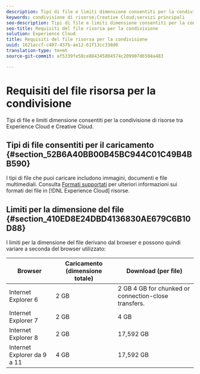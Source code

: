 ```yaml
---
description: Tipi di file e limiti dimensione consentiti per la condivisione di risorse tra Experience Cloud e Creative Cloud.
keywords: condivisione di risorse;Creative Cloud;servizi principali
seo-description: Tipi di file e limiti dimensione consentiti per la condivisione di risorse tra Experience Cloud e Creative Cloud.
seo-title: Requisiti del file risorsa per la condivisione
solution: Experience Cloud
title: Requisiti del file risorsa per la condivisione
uuid: 1621accf-c407-437b-ae12-61f13cc338d0
translation-type: tm+mt
source-git-commit: af5339fe58ce884345804574c209907d6504a483

---
```



# Requisiti del file risorsa per la condivisione

Tipi di file e limiti dimensione consentiti per la condivisione di risorse tra Experience Cloud e Creative Cloud.

## Tipi di file consentiti per il caricamento {#section_52B6A40BB00B45BC944C01C49B4BB590}

I tipi di file che puoi caricare includono immagini, documenti e file multimediali. Consulta [Formati supportati](https://helpx.adobe.com/experience-manager/brand-portal/using/brand-portal-supported-formats.html) per ulteriori informazioni sui formati dei file in [!DNL Experience Cloud] risorse.

## Limiti per la dimensione del file {#section_410ED8E24DBD4136830AE679C6B10D88}

I limiti per la dimensione del file derivano dal browser e possono quindi variare a seconda del browser utilizzato:

| Browser | Caricamento (dimensione totale) | Download (per file) |
|--- |--- |--- |
| Internet Explorer 6 | 2 GB | 2 GB  4 GB for chunked or connection-close transfers. |
| Internet Explorer 7 | 2 GB | 4 GB |
| Internet Explorer 8 | 2 GB | 17,592 GB |
| Internet Explorer da 9 a 11 | 4 GB | 17,592 GB |
